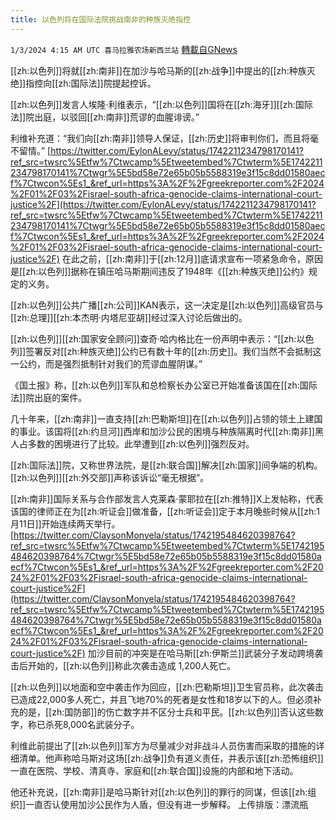 ```yaml
---
title: 以色列将在国际法院挑战南非的种族灭绝指控
---
```

`1/3/2024 4:15 AM UTC 喜马拉雅农场新西兰站` [轉載自GNews](https://gnews.org/articles/2178027)

[[zh:以色列]]将就[[zh:南非]]在加沙与哈马斯的[[zh:战争]]中提出的[[zh:种族灭绝]]指控向[[zh:国际法]]院提起控诉。

[[zh:以色列]]发言人埃隆·利维表示，“[[zh:以色列]]国将在[[zh:海牙]][[zh:国际法]]院出庭，以驳回[[zh:南非]]荒谬的血腥诽谤。”

利维补充道：“我们向[[zh:南非]]领导人保证，[[zh:历史]]将审判你们，而且将毫不留情。”
[https://twitter.com/EylonALevy/status/1742211234798170141?ref_src=twsrc%5Etfw%7Ctwcamp%5Etweetembed%7Ctwterm%5E1742211234798170141%7Ctwgr%5E5bd58e72e65b05b5588319e3f15c8dd01580aecf%7Ctwcon%5Es1_&ref_url=https%3A%2F%2Fgreekreporter.com%2F2024%2F01%2F03%2Fisrael-south-africa-genocide-claims-international-court-justice%2F](https://twitter.com/EylonALevy/status/1742211234798170141?ref_src=twsrc%5Etfw%7Ctwcamp%5Etweetembed%7Ctwterm%5E1742211234798170141%7Ctwgr%5E5bd58e72e65b05b5588319e3f15c8dd01580aecf%7Ctwcon%5Es1_&ref_url=https%3A%2F%2Fgreekreporter.com%2F2024%2F01%2F03%2Fisrael-south-africa-genocide-claims-international-court-justice%2F)
在此之前，[[zh:南非]]于[[zh:12月]]底请求宣布一项紧急命令，原因是[[zh:以色列]]据称在镇压哈马斯期间违反了1948年《[[zh:种族灭绝]]公约》规定的义务。

[[zh:以色列]]公共广播[[zh:公司]]KAN表示，这一决定是[[zh:以色列]]高级官员与[[zh:总理]][[zh:本杰明·内塔尼亚胡]]经过深入讨论后做出的。

[[zh:以色列]][[zh:国家安全顾问]]查奇·哈内格比在一份声明中表示：“[[zh:以色列]]签署反对[[zh:种族灭绝]]公约已有数十年的[[zh:历史]]。我们当然不会抵制这一公约，而是强烈抵制针对我们的荒谬血腥阴谋。”

《国土报》称，[[zh:以色列]]军队和总检察长办公室已开始准备该国在[[zh:国际法]]院出庭的案件。

几十年来，[[zh:南非]]一直支持[[zh:巴勒斯坦]]在[[zh:以色列]]占领的领土上建国的事业。该国将[[zh:约旦河]]西岸和加沙公民的困境与种族隔离时代[[zh:南非]]黑人占多数的困境进行了比较。此举遭到[[zh:以色列]]强烈反对。

[[zh:国际法]]院，又称世界法院，是[[zh:联合国]]解决[[zh:国家]]间争端的机构。[[zh:以色列]][[zh:外交部]]声称该诉讼“毫无根据”。

[[zh:南非]]国际关系与合作部发言人克莱森·蒙耶拉在[[zh:推特]]X上发帖称，代表该国的律师正在为[[zh:听证会]]做准备，[[zh:听证会]]定于本月晚些时候从[[zh:1月11日]]开始连续两天举行。
[https://twitter.com/ClaysonMonyela/status/1742195484620398764?ref_src=twsrc%5Etfw%7Ctwcamp%5Etweetembed%7Ctwterm%5E1742195484620398764%7Ctwgr%5E5bd58e72e65b05b5588319e3f15c8dd01580aecf%7Ctwcon%5Es1_&ref_url=https%3A%2F%2Fgreekreporter.com%2F2024%2F01%2F03%2Fisrael-south-africa-genocide-claims-international-court-justice%2F](https://twitter.com/ClaysonMonyela/status/1742195484620398764?ref_src=twsrc%5Etfw%7Ctwcamp%5Etweetembed%7Ctwterm%5E1742195484620398764%7Ctwgr%5E5bd58e72e65b05b5588319e3f15c8dd01580aecf%7Ctwcon%5Es1_&ref_url=https%3A%2F%2Fgreekreporter.com%2F2024%2F01%2F03%2Fisrael-south-africa-genocide-claims-international-court-justice%2F)
加沙目前的冲突是在哈马斯[[zh:伊斯兰]]武装分子发动跨境袭击后开始的，[[zh:以色列]]称此次袭击造成 1,200人死亡。

[[zh:以色列]]以地面和空中袭击作为回应，[[zh:巴勒斯坦]]卫生官员称，此次袭击已造成22,000多人死亡，并且飞地70%的死者是女性和18岁以下的人。但必须补充的是，[[zh:国防部]]的伤亡数字并不区分士兵和平民。[[zh:以色列]]否认这些数字，称已杀死8,000名武装分子。

利维此前提出了[[zh:以色列]]军方为尽量减少对非战斗人员伤害而采取的措施的详细清单。他声称哈马斯对这场[[zh:战争]]负有道义责任，并表示该[[zh:恐怖组织]]一直在医院、学校、清真寺、家庭和[[zh:联合国]]设施的内部和地下活动。

他还补充说，[[zh:南非]]是哈马斯针对[[zh:以色列]]的罪行的同谋，但该[[zh:组织]]一直否认使用加沙公民作为人盾，但没有进一步解释。
上传排版：漂流瓶        
